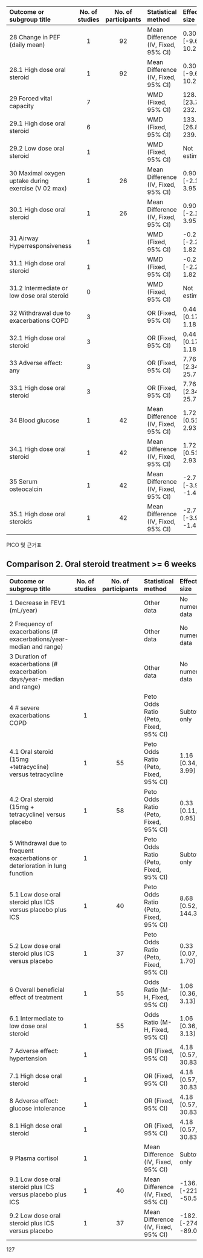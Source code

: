 | Outcome or subgroup title | No. of studies | No. of participants | Statistical method | Effect size |
|:---|:---:|:---:|:---|:---|
| 28 Change in PEF (daily mean) | 1 | 92 | Mean Difference (IV, Fixed, 95% CI) | 0.30 [-9.68, 10.28] |
| 28.1 High dose oral steroid | 1 | 92 | Mean Difference (IV, Fixed, 95% CI) | 0.30 [-9.68, 10.28] |
| 29 Forced vital capacity | 7 | | WMD (Fixed, 95% CI) | 128.01 [23.79, 232.22] |
| 29.1 High dose oral steroid | 6 | | WMD (Fixed, 95% CI) | 133.15 [26.86, 239.45] |
| 29.2 Low dose oral steroid | 1 | | WMD (Fixed, 95% CI) | Not estimable |
| 30 Maximal oxygen uptake during exercise (V 02 max) | 1 | 26 | Mean Difference (IV, Fixed, 95% CI) | 0.90 [-2.15, 3.95] |
| 30.1 High dose oral steroid | 1 | 26 | Mean Difference (IV, Fixed, 95% CI) | 0.90 [-2.15, 3.95] |
| 31 Airway Hyperresponsiveness | 1 | | WMD (Fixed, 95% CI) | -0.22 [-2.26, 1.82] |
| 31.1 High dose oral steroid | 1 | | WMD (Fixed, 95% CI) | -0.22 [-2.26, 1.82] |
| 31.2 Intermediate or low dose oral steroid | 0 | | WMD (Fixed, 95% CI) | Not estimable |
| 32 Withdrawal due to exacerbations COPD | 3 | | OR (Fixed, 95% CI) | 0.44 [0.17, 1.18] |
| 32.1 High dose oral steroid | 3 | | OR (Fixed, 95% CI) | 0.44 [0.17, 1.18] |
| 33 Adverse effect: any | 3 | | OR (Fixed, 95% CI) | 7.76 [2.34, 25.70] |
| 33.1 High dose oral steroid | 3 | | OR (Fixed, 95% CI) | 7.76 [2.34, 25.70] |
| 34 Blood glucose | 1 | 42 | Mean Difference (IV, Fixed, 95% CI) | 1.72 [0.51, 2.93] |
| 34.1 High dose oral steroid | 1 | 42 | Mean Difference (IV, Fixed, 95% CI) | 1.72 [0.51, 2.93] |
| 35 Serum osteocalcin | 1 | 42 | Mean Difference (IV, Fixed, 95% CI) | -2.70 [-3.92, -1.48] |
| 35.1 High dose oral steroids | 1 | 42 | Mean Difference (IV, Fixed, 95% CI) | -2.70 [-3.92, -1.48] |

PICO 및 근거표

## Comparison 2. Oral steroid treatment >= 6 weeks

| Outcome or subgroup title | No. of studies | No. of participants | Statistical method | Effect size |
|:---|:---:|:---:|:---|:---|
| 1 Decrease in FEV1 (mL/year) | | | Other data | No numeric data |
| 2 Frequency of exacerbations (# exacerbations/year- median and range) | | | Other data | No numeric data |
| 3 Duration of exacerbations (# exacerbation days/year- median and range) | | | Other data | No numeric data |
| 4 # severe exacerbations COPD | 1 | | Peto Odds Ratio (Peto, Fixed, 95% CI) | Subtotals only |
| 4.1 Oral steroid (15mg +tetracycline) versus tetracycline | 1 | 55 | Peto Odds Ratio (Peto, Fixed, 95% CI) | 1.16 [0.34, 3.99] |
| 4.2 Oral steroid (15mg + tetracycline) versus placebo | 1 | 58 | Peto Odds Ratio (Peto, Fixed, 95% CI) | 0.33 [0.11, 0.95] |
| 5 Withdrawal due to frequent exacerbations or deterioration in lung function | 1 | | Peto Odds Ratio (Peto, Fixed, 95% CI) | Subtotals only |
| 5.1 Low dose oral steroid plus ICS versus placebo plus ICS | 1 | 40 | Peto Odds Ratio (Peto, Fixed, 95% CI) | 8.68 [0.52, 144.35] |
| 5.2 Low dose oral steroid plus ICS versus placebo | 1 | 37 | Peto Odds Ratio (Peto, Fixed, 95% CI) | 0.33 [0.07, 1.70] |
| 6 Overall beneficial effect of treatment | 1 | 55 | Odds Ratio (M-H, Fixed, 95% CI) | 1.06 [0.36, 3.13] |
| 6.1 Intermediate to low dose oral steroid | 1 | 55 | Odds Ratio (M-H, Fixed, 95% CI) | 1.06 [0.36, 3.13] |
| 7 Adverse effect: hypertension | 1 | | OR (Fixed, 95% CI) | 4.18 [0.57, 30.83] |
| 7.1 High dose oral steroid | 1 | | OR (Fixed, 95% CI) | 4.18 [0.57, 30.83] |
| 8 Adverse effect: glucose intolerance | 1 | | OR (Fixed, 95% CI) | 4.18 [0.57, 30.83] |
| 8.1 High dose oral steroid | 1 | | OR (Fixed, 95% CI) | 4.18 [0.57, 30.83] |
| 9 Plasma cortisol | 1 | | Mean Difference (IV, Fixed, 95% CI) | Subtotals only |
| 9.1 Low dose oral steroid plus ICS versus placebo plus ICS | 1 | 40 | Mean Difference (IV, Fixed, 95% CI) | -136.0 [-221.46, -50.54] |
| 9.2 Low dose oral steroid plus ICS versus placebo | 1 | 37 | Mean Difference (IV, Fixed, 95% CI) | -182.0 [-274.95, -89.05] |

<PAGE>127